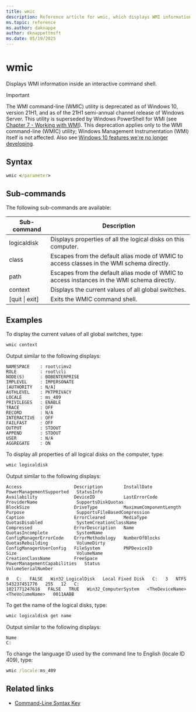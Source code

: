 ```yaml
---
title: wmic
description: Reference article for wmic, which displays WMI information inside an interactive command shell.
ms.topic: reference
ms.author: daknappe
author: dknappettmsft
ms.date: 05/19/2025
---
```


# wmic

Displays WMI information inside an interactive command shell.

> [!IMPORTANT]
> The WMI command-line (WMIC) utility is deprecated as of Windows 10, version 21H1, and as of the 21H1 semi-annual channel release of Windows Server. This utility is superseded by Windows PowerShell for WMI (see [Chapter 7 - Working with WMI](/powershell/scripting/learn/ps101/07-working-with-wmi)). This deprecation applies only to the WMI command-line (WMIC) utility; Windows Management Instrumentation (WMI) itself is not affected. Also see [Windows 10 features we're no longer developing](/windows/deployment/planning/windows-10-deprecated-features).

## Syntax

```cmd
wmic </parameter>
```

## Sub-commands

The following sub-commands are available:

|Sub-command|Description|
|-----------|-----------|
|logicaldisk|Displays properties of all the logical disks on this computer.|
|class|Escapes from the default alias mode of WMIC to access classes in the WMI schema directly.|
|path|Escapes from the default alias mode of WMIC to access instances in the WMI schema directly.|
|context|Displays the current values of all global switches.|
|[quit \| exit]|Exits the WMIC command shell.|

## Examples

To display the current values of all global switches, type:

```cmd
wmic context
```

Output similar to the following displays:

```output
NAMESPACE    : root\cimv2
ROLE         : root\cli
NODE(S)      : BOBENTERPRISE
IMPLEVEL     : IMPERSONATE
[AUTHORITY   : N/A]
AUTHLEVEL    : PKTPRIVACY
LOCALE       : ms_409
PRIVILEGES   : ENABLE
TRACE        : OFF
RECORD       : N/A
INTERACTIVE  : OFF
FAILFAST     : OFF
OUTPUT       : STDOUT
APPEND       : STDOUT
USER         : N/A
AGGREGATE    : ON
```

To display all properties of all logical disks on the computer, type:

```cmd
wmic logicaldisk
```

Output similar to the following displays:

```output
Access                    Description        InstallDate                   PowerManagementSupported   StatusInfo
Availability              DeviceID           LastErrorCode                 ProviderName               SupportsDiskQuotas
BlockSize                 DriveType          MaximumComponentLength        Purpose                    SupportsFileBasedCompression
Caption                   ErrorCleared       MediaType                     QuotasDisabled             SystemCreationClassName
Compressed                ErrorDescription   Name                          QuotasIncomplete           SystemName
ConfigManagerErrorCode    ErrorMethodology   NumberOfBlocks                QuotasRebuilding           VolumeDirty
ConfigManagerUserConfig   FileSystem         PNPDeviceID                   Size                       VolumeName
CreationClassName         FreeSpace          PowerManagementCapabilities   Status                     VolumeSerialNumber

0   C:   FALSE   Win32_LogicalDisk   Local Fixed Disk   C:   3   NTFS   543237451776   255   12   C:                                                                                                                                              1021771247616   FALSE   TRUE   Win32_ComputerSystem   <TheDeviceName>   <TheVolumeName>   0011AABB
```

To get the name of the logical disks, type:

```cmd
wmic logicaldisk get name
```

Output similar to the following displays:

```output
Name
C:
```

To change the language ID used by the command line to English (locale ID 409), type:

```cmd
wmic /locale:ms_409
```

## Related links

- [Command-Line Syntax Key](command-line-syntax-key.md)
